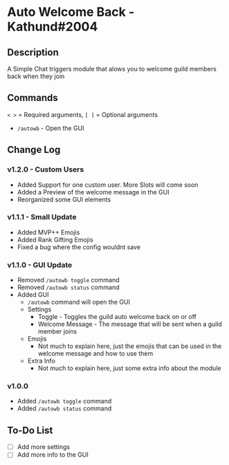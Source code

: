 # Auto Welcome Back - Kathund#2004

## Description

A Simple Chat triggers module that alows you to welcome guild members back when they join

## Commands

`< >` = Required arguments, `[ ]` = Optional arguments

- `/autowb` - Open the GUI

## Change Log

### v1.2.0 - Custom Users

- Added Support for one custom user. More Slots will come soon
- Added a Preview of the welcome message in the GUI
- Reorganized some GUI elements

### v1.1.1 - Small Update

- Added MVP++ Emojis
- Added Rank Gifting Emojis
- Fixed a bug where the config wouldnt save

### v1.1.0 - GUI Update

- Removed `/autowb toggle` command
- Removed `/autowb status` command
- Added GUI
  - `/autowb` command will open the GUI
  - Settings
    - Toggle - Toggles the guild auto welcome back on or off
    - Welcome Message - The message that will be sent when a guild member joins
  - Emojis
    - Not much to explain here, just the emojis that can be used in the welcome message and how to use them
  - Extra Info
    - Not much to explain here, just some extra info about the module

### v1.0.0

- Added `/autowb toggle` command
- Added `/autowb status` command

## To-Do List

- [ ] Add more settings
- [ ] Add more info to the GUI
